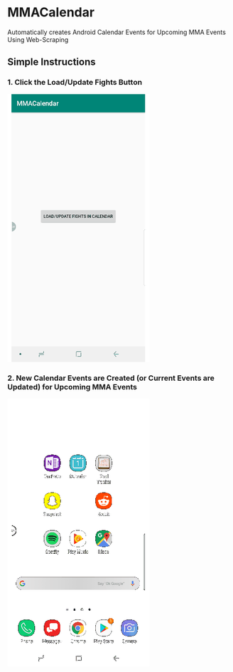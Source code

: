# MMACalendar
Automatically creates Android Calendar Events for Upcoming MMA Events Using Web-Scraping

## Simple Instructions

### 1. Click the Load/Update Fights Button 
![Screenshots](https://raw.githubusercontent.com/patpatchpatrick/MMACalendar/master/docs/gif1.gif)

### 2. New Calendar Events are Created (or Current Events are Updated) for Upcoming MMA Events
![Screenshots](https://raw.githubusercontent.com/patpatchpatrick/MMACalendar/master/docs/gif2.gif)

